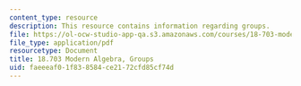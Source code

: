 ```yaml
---
content_type: resource
description: This resource contains information regarding groups.
file: https://ol-ocw-studio-app-qa.s3.amazonaws.com/courses/18-703-modern-algebra-spring-2013/faeeeaf01f838584ce2172cfd85cf74d_MIT18_703S13_pra_l_1.pdf
file_type: application/pdf
resourcetype: Document
title: 18.703 Modern Algebra, Groups
uid: faeeeaf0-1f83-8584-ce21-72cfd85cf74d
---
```

